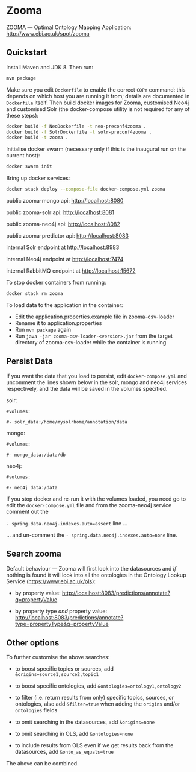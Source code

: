 # Zooma

[rem]: # (This is a comment; ignored by renderer)

ZOOMA — Optimal Ontology Mapping Application: <http://www.ebi.ac.uk/spot/zooma>

## Quickstart

Install Maven and JDK 8. Then run:
  
[rem]: # (Install docker-compose: <https://docs.docker.com/compose/>)

```bash
mvn package
```

Make sure you edit `Dockerfile` to enable the correct `COPY` command: this
depends on which host you are running it from; details are documented in
`Dockerfile` itself. Then build docker images for Zooma, customised Neo4j and
customised Solr (the docker-compose utility is not required for any of these
steps):

[rem]: # (`docker-compose build`)

```bash
docker build -f NeoDockerfile -t neo-preconf4zooma .
docker build -f SolrDockerfile -t solr-preconf4zooma .
docker build -t zooma .
```

Initialise docker swarm (necessary only if this is the inaugural run on the
current host):

```bash
docker swarm init
```

Bring up docker services:

[rem]: # (`docker-compose up`)

```bash
docker stack deploy --compose-file docker-compose.yml zooma
```

public zooma-mongo api: <http://localhost:8080>
 
public zooma-solr api: <http://localhost:8081>
 
public zooma-neo4j api: <http://localhost:8082>
 
public zooma-predictor api: <http://localhost:8083>

internal Solr endpoint at <http://localhost:8983>

internal Neo4j endpoint at <http://localhost:7474>
 
internal RabbitMQ endpoint at <http://localhost:15672>
 
To stop docker containers from running: 

[rem]: # (`docker-compose down`)

```bash
docker stack rm zooma
```
 
To load data to the application in the container:

- Edit the application.properties.example file in zooma-csv-loader
- Rename it to application.properties
- Run `mvn package` again
- Run `java -jar zooma-csv-loader-<version>.jar` from the target directory of
  zooma-csv-loader while the container is running

## Persist Data

If you want the data that you load to persist, edit `docker-compose.yml` and
uncomment the lines shown below in the solr, mongo and neo4j services
respectively, and the data will be saved in the volumes specified.

solr:

`#volumes:`

`#- solr_data:/home/mysolrhome/annotation/data`

mongo:

`#volumes:`

`#- mongo_data:/data/db`

neo4j:

`#volumes:`

`#- neo4j_data:/data`
 
If you stop docker and re-run it with the volumes loaded, you need go to edit
the `docker-compose.yml` file and from the zooma-neo4j service comment out the
 
`- spring.data.neo4j.indexes.auto=assert` line ... 
 
... and un-comment the `- spring.data.neo4j.indexes.auto=none` line.
 
## Search zooma
 
Default behaviour — Zooma will first look into the datasources and _if_ nothing
is found it will look into all the ontologies in the Ontology Lookup Service
(<https://www.ebi.ac.uk/ols>):
 
- by property value:
  <http://localhost:8083/predictions/annotate?q=propertyValue>
 
- by property type _and_ property value:
  <http://localhost:8083/predictions/annotate?type=propertyType&q=propertyValue>
 
## Other options

To further customise the above searches:

- to boost specific topics or sources, add `&origins=source1,source2,topic1`

- to boost specific ontologies, add `&ontologies=ontology1,ontology2`

- to filter (i.e. return results from only) specific topics, sources, or
  ontologies, also add `&filter=true` when adding the `origins` and/or
  `ontologies` fields

- to omit searching in the datasources, add `&origins=none`

- to omit searching in OLS, add `&ontologies=none`

- to include results from OLS even if we get results back from the datasources,
  add `&onto_as_equals=true`

The above can be combined.
